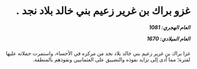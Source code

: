 <h1 dir="rtl">غزو براك بن غرير زعيم بني خالد بلاد نجد .</h1>

<h5 dir="rtl">العام الهجري:  1081

العام الميلادي: 1670

</h5>

<p dir="rtl">غزا براك بن غرير زعيم بني خالد بلاد نجد من مركزه في الأحساء، واستمرت حملاته عليها لفترة؛ مما أدى إلى تزايد نفوذه والتضييق على العثمانيين ونفوذهم بالمنطقة.</p></br>
